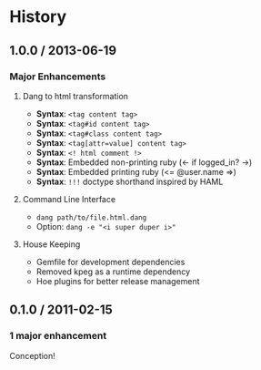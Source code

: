 # History

## 1.0.0 / 2013-06-19

### Major Enhancements

1. Dang to html transformation

   * **Syntax**: `<tag content tag>`
   * **Syntax**: `<tag#id content tag>`
   * **Syntax**: `<tag#class content tag>`
   * **Syntax**: `<tag[attr=value] content tag>`
   * **Syntax**: `<! html comment !>`
   * **Syntax**: Embedded non-printing ruby (<- if logged_in? ->)
   * **Syntax**: Embedded printing ruby (<= @user.name =>)
   * **Syntax**: `!!!` doctype shorthand inspired by HAML

2. Command Line Interface

   * `dang path/to/file.html.dang`
   * Option: `dang -e "<i super duper i>"`

3. House Keeping

   * Gemfile for development dependencies
   * Removed kpeg as a runtime dependency
   * Hoe plugins for better release management

## 0.1.0 / 2011-02-15

### 1 major enhancement

Conception!
